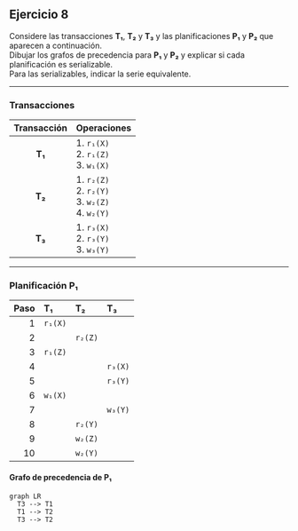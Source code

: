 ## Ejercicio 8

Considere las transacciones **T₁**, **T₂** y **T₃** y las planificaciones **P₁** y **P₂** que aparecen a continuación.  
Dibujar los grafos de precedencia para **P₁** y **P₂** y explicar si cada planificación es serializable.  
Para las serializables, indicar la serie equivalente.  

---

### Transacciones

| Transacción | Operaciones                          |
|:-----------:|:-------------------------------------|
| **T₁**      | 1. `r₁(X)` <br> 2. `r₁(Z)` <br> 3. `w₁(X)` |
| **T₂**      | 1. `r₂(Z)` <br> 2. `r₂(Y)` <br> 3. `w₂(Z)` <br> 4. `w₂(Y)` |
| **T₃**      | 1. `r₃(X)` <br> 2. `r₃(Y)` <br> 3. `w₃(Y)` |

---

### Planificación P₁

| Paso | **T₁**    | **T₂**    | **T₃**    |
|-----:|:----------|:----------|:----------|
| 1    | `r₁(X)`   |           |           |
| 2    |           | `r₂(Z)`   |           |
| 3    | `r₁(Z)`   |           |           |
| 4    |           |           | `r₃(X)`   |
| 5    |           |           | `r₃(Y)`   |
| 6    | `w₁(X)`   |           |           |
| 7    |           |           | `w₃(Y)`   |
| 8    |           | `r₂(Y)`   |           |
| 9    |           | `w₂(Z)`   |           |
| 10   |           | `w₂(Y)`   |           |

#### Grafo de precedencia de P₁

```mermaid
graph LR
  T3 --> T1
  T1 --> T2
  T3 --> T2
